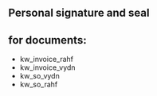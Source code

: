 ## Personal signature and seal 
## for documents:
- kw_invoice_rahf
- kw_invoice_vydn
- kw_so_vydn
- kw_so_rahf

